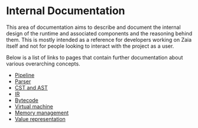 # Internal Documentation

This area of documentation aims to describe and document the internal design of the runtime and associated components
and the reasoning behind them. This is mostly intended as a reference for developers working on Zaia itself
and not for people looking to interact with the project as a user.

Below is a list of links to pages that contain further documentation about various overarching concepts.

- [Pipeline](/docs/internal/pipeline.md)
- [Parser](/docs/internal/parser.md)
- [CST and AST](/docs/internal/cst-ast.md)
- [IR](/docs/internal/ir.md)
- [Bytecode](/docs/internal/bytecode.md)
- [Virtual machine](/docs/internal/virtual-machine.md)
- [Memory management](/docs/internal/memory-management.md)
- [Value representation](/docs/internal/value-representation.md)
